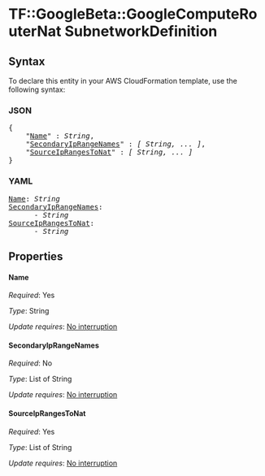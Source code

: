 # TF::GoogleBeta::GoogleComputeRouterNat SubnetworkDefinition

## Syntax

To declare this entity in your AWS CloudFormation template, use the following syntax:

### JSON

<pre>
{
    "<a href="#name" title="Name">Name</a>" : <i>String</i>,
    "<a href="#secondaryiprangenames" title="SecondaryIpRangeNames">SecondaryIpRangeNames</a>" : <i>[ String, ... ]</i>,
    "<a href="#sourceiprangestonat" title="SourceIpRangesToNat">SourceIpRangesToNat</a>" : <i>[ String, ... ]</i>
}
</pre>

### YAML

<pre>
<a href="#name" title="Name">Name</a>: <i>String</i>
<a href="#secondaryiprangenames" title="SecondaryIpRangeNames">SecondaryIpRangeNames</a>: <i>
      - String</i>
<a href="#sourceiprangestonat" title="SourceIpRangesToNat">SourceIpRangesToNat</a>: <i>
      - String</i>
</pre>

## Properties

#### Name

_Required_: Yes

_Type_: String

_Update requires_: [No interruption](https://docs.aws.amazon.com/AWSCloudFormation/latest/UserGuide/using-cfn-updating-stacks-update-behaviors.html#update-no-interrupt)

#### SecondaryIpRangeNames

_Required_: No

_Type_: List of String

_Update requires_: [No interruption](https://docs.aws.amazon.com/AWSCloudFormation/latest/UserGuide/using-cfn-updating-stacks-update-behaviors.html#update-no-interrupt)

#### SourceIpRangesToNat

_Required_: Yes

_Type_: List of String

_Update requires_: [No interruption](https://docs.aws.amazon.com/AWSCloudFormation/latest/UserGuide/using-cfn-updating-stacks-update-behaviors.html#update-no-interrupt)


